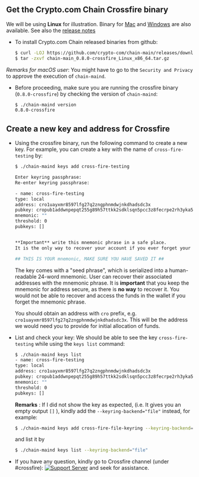 
## Get the Crypto.com Chain Crossfire binary

We will be using **Linux** for illustration. Binary for
[Mac](https://github.com/crypto-com/chain-main/releases/download/v0.8.0-crossfire/chain-main_0.8.0-crossfire_Darwin_x86_64.tar.gz) and [Windows](https://github.com/crypto-com/chain-main/releases/download/v0.8.0-crossfire/chain-main_0.8.0-crossfire_Windows_x86_64.zip) are also available. See also the [release notes](https://github.com/crypto-com/chain-main/releases/tag/v0.8.0-crossfire)

- To install Crypto.com Chain released binaries from github:

  ```bash
  $ curl -LOJ https://github.com/crypto-com/chain-main/releases/download/v0.8.0-crossfire/chain-main_0.8.0-crossfire_Linux_x86_64.tar.gz
  $ tar -zxvf chain-main_0.8.0-crossfire_Linux_x86_64.tar.gz
  ```

*Remarks for macOS user*: You might have to go to the `Security and Privacy` to approve the execution of `chain-maind`. 


- Before proceeding, make sure you are running the crossfire binary (`0.8.0-crossfire`) by checking the version of `chain-maind`:
    ```bash
    $ ./chain-maind version
    0.8.0-crossfire 
    ```


## Create a new key and address for Crossfire

- Using the crossfire binary, run the following command to create a new key. For example, you can create a key with the name of `cross-fire-testing` by:

    ```bash
    $ ./chain-maind keys add cross-fire-testing  

    Enter keyring passphrase:
    Re-enter keyring passphrase:

    - name: cross-fire-testing
    type: local
    address: cro1uayxmr8597lfg27q2zngphnmdwjnkdhadsdc3x
    pubkey: cropub1addwnpepqt255g89h57ttkk2sdklsqn5pcc3z8fecrpe2rh3yka5xn484lx8k6gs8t6
    mnemonic: ""
    threshold: 0
    pubkeys: []


    **Important** write this mnemonic phrase in a safe place.
    It is the only way to recover your account if you ever forget your password.

    ## THIS IS YOUR mnemonic, MAKE SURE YOU HAVE SAVED IT ##

    ```

    The key comes with a "seed phrase", which is serialized into a human-readable 24-word mnemonic. User can recover their associated addresses with the mnemonic phrase. It is **important** that you keep the mnemonic for address secure, as there is **no way** to recover it. You would not be able to recover and access the funds in the wallet if you forget the mnemonic phrase.



    You should obtain an address with `cro` prefix, e.g. `cro1uayxmr8597lfg27q2zngphnmdwjnkdhadsdc3x`. This will be the address we would need you to provide for initial allocation of funds.


- List and check your key: We should be able to see the key `cross-fire-testing` while using the `keys list` command: 

    ```bash 
    $ ./chain-maind keys list
    - name: cross-fire-testing
    type: local
    address: cro1uayxmr8597lfg27q2zngphnmdwjnkdhadsdc3x
    pubkey: cropub1addwnpepqt255g89h57ttkk2sdklsqn5pcc3z8fecrpe2rh3yka5xn484lx8k6gs8t6
    mnemonic: ""
    threshold: 0
    pubkeys: []
    ```

    **Remarks** : If I did not show the key as expected, (i.e. It gives you an empty output `[]` ), kindly add the `--keyring-backend="file"` instead, for example: 
    ```bash 
    $ ./chain-maind keys add cross-fire-file-keyring --keyring-backend="file"
    ```
    and list it by
    ```bash
    $ ./chain-maind keys list --keyring-backend="file"
    ```

- If you have any question, kindly go to Crossfire channel (under #crossfire): [![Support Server](https://img.shields.io/discord/783264383978569728.svg?color=7289da&label=Crypto.com-Chain&logo=discord&style=flat-square)](https://discord.gg/pahqHz26q4) and seek for assistance. 




